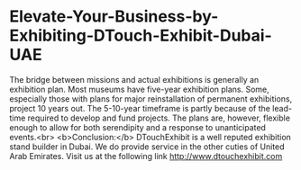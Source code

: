 # Elevate-Your-Business-by-Exhibiting-DTouch-Exhibit-Dubai-UAE
The bridge between missions and actual exhibitions is generally an exhibition plan. Most museums have five-year exhibition plans. Some, especially those with plans for major reinstallation of permanent exhibitions, project 10 years out. The 5-10-year timeframe is partly because of the lead-time required to develop and fund projects. The plans are, however, flexible enough to allow for both serendipity and a response to unanticipated events.&lt;br>  &lt;b>Conclusion:&lt;/b> DTouchExhibit is a well reputed exhibition stand builder in Dubai. We do provide service in the other cuties of United Arab Emirates. Visit us at the following link http://www.dtouchexhibit.com
